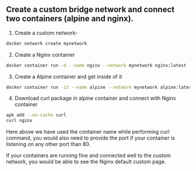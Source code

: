 ## Create a custom bridge network and connect two containers (alpine and nginx).

1. Create a custom network- 
```bash
docker network create mynetwork
```
2. Create a Nginx container
```bash
docker container run -d --name nginx --network mynetwork nginx:latest
```

3. Create a Alpine container and get inside of it 
```bash
docker container run -it --name alpine --network mynetwork alpine:latest
```

4. Download curl package in alpine container and connect with Nginx container
```bash
apk add --no-cache curl
curl nginx
```

Here above we have used the container name while performing curl command, you would also need to provide the port if your container is listening on any other port than 80.

If your containers are running fine and connected well to the custom network, you would be able to see the Nginx default custom page.